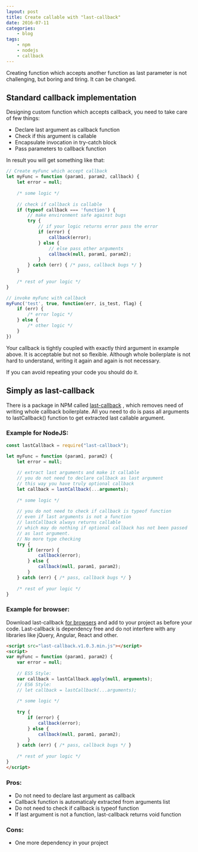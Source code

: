```yaml
---
layout: post
title: Create callable with "last-callback"
date: 2016-07-11
categories:
    - blog
tags:
    - npm
    - nodejs
    - callback
---
```


Creating function which accepts another function as last parameter is not challenging,
but boring and tiring. It can be changed.

## Standard callback implementation
Designing custom function which accepts callback, you need to take care of few things:

* Declare last argument as callback function
* Check if this argument is callable
* Encapsulate invocation in try-catch block
* Pass parameters to callback function

In result you will get something like that:

```javascript
// Create myFunc which accept callback
let myFunc = function (param1, param2, callback) {
    let error = null;
    
    /* some logic */
    
    // check if callback is callable
    if (typeof callback === 'function') {
        // make environment safe against bugs
        try {
            // if your logic returns error pass the error
            if (error) {
                callback(error);
            } else {
                // else pass other arguments
                callback(null, param1, param2);
            }
        } catch (err) { /* pass, callback bugs */ }
    }
    
    /* rest of your logic */
}

// invoke myFunc with callback
myFunc('test', true, function(err, is_test, flag) {
    if (err) {
        /* error logic */
    } else {
        /* other logic */
    }
})
```

Your callback is tightly coupled with exactly third argument in example above.
It is acceptable but not so flexible. Although whole boilerplate is not hard to
understand, writing it again and again is not necessary.

If you can avoid repeating your code you should do it.

## Simply as last-callback
There is a package in NPM called [last-callback]({{site.baseurl}}/npm/last-callback) ,
which removes need of writing whole callback boilerplate. All you need to do is pass all arguments
to lastCallback() function to get extracted last callable argument.

### Example for NodeJS:
```javascript
const lastCallback = require("last-callback");

let myFunc = function (param1, param2) {
    let error = null;
    
    // extract last arguments and make it callable
    // you do not need to declare callback as last argument
    // this way you have truly optional callback
    let callback = lastCallback(...arguments);
    
    /* some logic */
    
    // you do not need to check if callback is typeof function
    // even if last arguments is not a function
    // lastCallback always returns callable
    // which may do nothing if optional callback has not been passed
    // as last argument.
    // No more type checking
    try {
        if (error) {
            callback(error);
        } else {
            callback(null, param1, param2);
        }
    } catch (err) { /* pass, callback bugs */ }
   
    /* rest of your logic */
}
```

### Example for browser:
Download last-callback [for browsers](https://github.com/pawelzny/last-callback/tree/master/browser)
and add to your project as before your code.
Last-callback is dependency free and do not interfere with any libraries like jQuery, Angular, React and other.

```html
<script src="last-callback.v1.0.3.min.js"></script>
<script>
var myFunc = function (param1, param2) {
    var error = null;
    
    // ES5 Style:
    var callback = lastCallback.apply(null, arguments);
    // ES6 Style:
    // let callback = lastCallback(...arguments);
    
    /* some logic */
    
    try {
        if (error) {
            callback(error);
        } else {
            callback(null, param1, param2);
        }
    } catch (err) { /* pass, callback bugs */ }
   
    /* rest of your logic */
}
</script>
```

### Pros:

* Do not need to declare last argument as callback
* Callback function is automaticaly extracted from arguments list
* Do not need to check if callback is typeof function
* If last argument is not a function, last-callback returns void function

### Cons:

* One more dependency in your project
